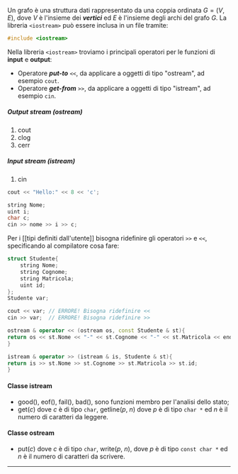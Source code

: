 Un grafo è una struttura dati rappresentato da una coppia ordinata $G = (V, E)$, dove $V$ è l'insieme dei ***vertici*** ed $E$ è l'insieme degli archi del grafo $G$.
La libreria `<iostream>` può essere inclusa in un file tramite:
```cpp
#include <iostream>
```

Nella libreria `<iostream>` troviamo i principali operatori per le funzioni di **input** e **output**:

- Operatore ***put-to*** `<<`, da applicare a oggetti di tipo "ostream", ad esempio `cout`.
- Operatore ***get-from*** `>>`, da applicare a oggetti di tipo "istream", ad esempio `cin`.
##### Output stream (ostream)
1. cout
2. clog
3. cerr
##### Input stream (istream)
1. cin

```cpp
cout << "Hello:" << 8 << 'c';

string Nome;
uint i;
char c;
cin >> nome >> i >> c;
```

Per i [[tipi definiti dall'utente]] bisogna ridefinire gli operatori `>>` e `<<`, specificando al compilatore cosa fare:
```cpp
struct Studente{
	string Nome;
	string Cognome;
	string Matricola;
	uint id;
};
Studente var;

cout << var; // ERRORE! Bisogna ridefinire <<
cin >> var;  // ERRORE! Bisogna ridefinire >>

ostream & operator << (ostream os, const Studente & st){
return os << st.Nome << "-" << st.Cognome << "-" << st.Matricola << endl;
}

istream & operator >> (istream & is, Studente & st){
return is >> st.Nome >> st.Cognome >> st.Matricola >> st.id;
}
```

#### Classe istream

- good(), eof(), fail(), bad(), sono funzioni membro per l'analisi dello stato;
- get($c$) dove $c$ è di tipo `char`, getline($p$, $n$) dove $p$ è di tipo `char *`  ed $n$ è il numero di caratteri da leggere.

#### Classe ostream
- put($c$) dove $c$ è di tipo `char`, write($p$, $n$), dove $p$ è di tipo `const char *` ed $n$ è il numero di caratteri da scrivere.
---
